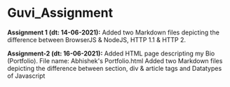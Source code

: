 # Guvi_Assignment

**Assignment 1 (dt: 14-06-2021):**
Added two Markdown files depicting the difference between BrowserJS & NodeJS, HTTP 1.1 & HTTP 2.


**Assignment-2 (dt: 16-06-2021):**
Added HTML page descripting my Bio (Portfolio). File name: Abhishek's Portfolio.html
Added two Markdown files depicting the difference between section, div & article tags and Datatypes of Javascript
